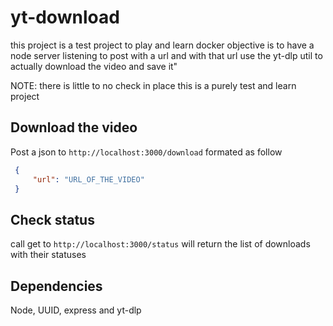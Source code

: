 # yt-download

this project is a test project to play and learn docker
objective is to have a node server listening to post with a url and with that url use the yt-dlp util to actually download the video and save it"

NOTE: there is little to no check in place this is a purely test and learn project

## Download the video

Post a json to  `http://localhost:3000/download` formated as follow

```json
 {
     "url": "URL_OF_THE_VIDEO"
 }
```

## Check status
call get to  `http://localhost:3000/status` will return the list of downloads with their statuses

## Dependencies
Node, UUID, express and yt-dlp

